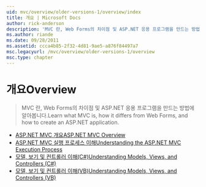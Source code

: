 ```yaml
---
uid: mvc/overview/older-versions-1/overview/index
title: 개요 | Microsoft Docs
author: rick-anderson
description: 'MVC 란, Web Forms의 차이점 및 ASP.NET 응용 프로그램을 만드는 방법에 알아봅니다.'
ms.author: riande
ms.date: 09/28/2011
ms.assetid: ccca4b85-2f32-4d81-9ae5-a876f84497a7
msc.legacyurl: /mvc/overview/older-versions-1/overview
msc.type: chapter
---
```

<a name="overview"></a><span data-ttu-id="6ee98-103">개요</span><span class="sxs-lookup"><span data-stu-id="6ee98-103">Overview</span></span>
====================
> <span data-ttu-id="6ee98-104">MVC 란, Web Forms의 차이점 및 ASP.NET 응용 프로그램을 만드는 방법에 알아봅니다.</span><span class="sxs-lookup"><span data-stu-id="6ee98-104">Learn what MVC is, how it differs from Web Forms, and how to create an ASP.NET application.</span></span>


- [<span data-ttu-id="6ee98-105">ASP.NET MVC 개요</span><span class="sxs-lookup"><span data-stu-id="6ee98-105">ASP.NET MVC Overview</span></span>](asp-net-mvc-overview.md)
- [<span data-ttu-id="6ee98-106">ASP.NET MVC 실행 프로세스 이해</span><span class="sxs-lookup"><span data-stu-id="6ee98-106">Understanding the ASP.NET MVC Execution Process</span></span>](understanding-the-asp-net-mvc-execution-process.md)
- [<span data-ttu-id="6ee98-107">모델, 보기 및 컨트롤러 이해(C#)</span><span class="sxs-lookup"><span data-stu-id="6ee98-107">Understanding Models, Views, and Controllers (C#)</span></span>](understanding-models-views-and-controllers-cs.md)
- [<span data-ttu-id="6ee98-108">모델, 보기 및 컨트롤러 이해(VB)</span><span class="sxs-lookup"><span data-stu-id="6ee98-108">Understanding Models, Views, and Controllers (VB)</span></span>](understanding-models-views-and-controllers-vb.md)
